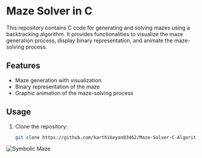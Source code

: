 # Maze Solver in C

This repository contains C code for generating and solving mazes using a backtracking algorithm. It provides functionalities to visualize the maze generation process, display binary representation, and animate the maze-solving process.

## Features

- Maze generation with visualization
- Binary representation of the maze
- Graphic animation of the maze-solving process

## Usage

1. Clone the repository:

   ```bash
   git clone https://github.com/karthikeyan83462/Maze-Solver-C-Algorithm

   
![Symbolic Maze](images/symbolic_maze.png)
